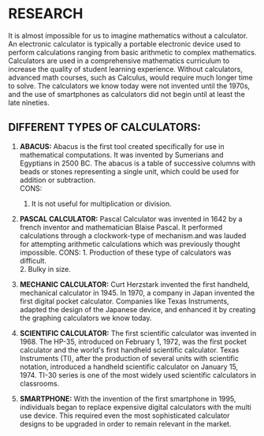 # RESEARCH
It is almost impossible for us to imagine mathematics without a calculator. An electronic calculator is typically a portable electronic device used to perform calculations ranging from basic arithmetic to complex mathematics. Calculators are used in a comprehensive mathematics curriculum to increase the quality of student learning experience. Without calculators, advanced math courses, such as Calculus, would require much longer time to solve. The calculators we know today were not invented until the 1970s, and the use of smartphones as calculators did not begin until at least the late nineties.

## DIFFERENT TYPES OF CALCULATORS:

1. **ABACUS:**
               Abacus is the first tool created specifically for use in mathematical computations. It was invented by Sumerians and Egyptians in 2500 BC. The abacus is a table of successive columns with beads or stones representing a single unit, which could be used for addition or subtraction. \
   CONS:
   1. It is not useful for multiplication or division.

2. **PASCAL CALCULATOR:**
                          Pascal Calculator was invented in 1642 by a french inventor and mathematician Blaise Pascal. It performed calculations through a clockwork-type of mechanism.and was lauded for attempting arithmetic calculations which was previously thought impossible.
    CONS:
          1. Production of these type of calculators was difficult.\
          2. Bulky in size.
          
3. **MECHANIC CALCULATOR:**
                            Curt Herzstark invented the first handheld, mechanical calculator in 1945. In 1970, a company in Japan invented the first digital pocket calculator. Companies like Texas Instruments, adapted the design of the Japanese device, and enhanced it by creating the graphing calculators we know today.
                            
4. **SCIENTIFIC CALCULATOR:**
                              The first scientific calculator was invented  in 1968. The HP-35, introduced on February 1, 1972, was the first pocket calculator and the world's first handheld scientific calculator. Texas Instruments (TI), after the production of several units with scientific notation, introduced a handheld scientific calculator on January 15, 1974. TI-30 series is one of the most widely used scientific calculators in classrooms.
                              
5. **SMARTPHONE:**
                    With the invention of the first smartphone in 1995, individuals began to replace expensive digital calculators with the multi use device. This required even the most sophisticated calculator designs to be upgraded in order to remain relevant in the market.
                        
                   
          
